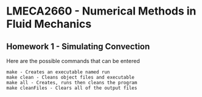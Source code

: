 # LMECA2660 - Numerical Methods in Fluid Mechanics
## Homework 1 - Simulating Convection

Here are the possible commands that can be entered
````
make - Creates an executable named run
make clean - Cleans object files and executable
make all - Creates, runs then cleans the program
make cleanFiles - Clears all of the output files
````